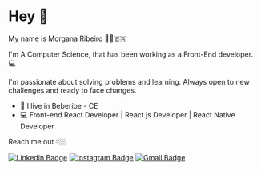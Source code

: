 # Hey  👋

My name is Morgana Ribeiro 👩🏼‍🇧🇷

I'm A Computer Science, that has been working as a Front-End developer. 💻

I'm passionate about solving problems and learning. Always open to new challenges and ready to face changes.

-   📍 I live in Beberibe - CE
-   💻 Front-end React Developer | React.js Developer | React Native Developer

Reach me out 👇🏼

[![Linkedin Badge](https://img.shields.io/badge/-Morgana%20Ribeiro-blue?style=flat-square&logo=Linkedin&logoColor=white&link=https://www.linkedin.com/in/morgana-ribeiro-dev/)](https://www.linkedin.com/in/morgana-ribeiro-dev/) 
[![Instagram Badge](https://img.shields.io/badge/-morgana_ribeir0-violet?style=flat-square&logo=Instagram&logoColor=white&link=https://www.instagram.com/morgana_ribeir0/)](https://www.instagram.com/morgana_ribeir0/) 
[![Gmail Badge](https://img.shields.io/badge/-morgana.ifce.2019@gmail.com-6633cc?style=flat-square&logo=Gmail&logoColor=white&link=mailto:morgana.ifce.2019@gmail.com)](mailto:morgana.ifce.2019@gmail.com)
